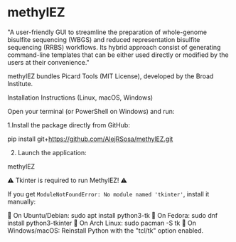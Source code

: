 # methylEZ
"A user-friendly GUI to streamline the preparation of whole-genome bisulfite sequencing (WBGS) and reduced representation bisulfite sequencing (RRBS) workflows. Its hybrid approach consist of generating command-line templates that can be either used directly or modified by the users at their convenience."

methylEZ bundles Picard Tools (MIT License),
developed by the Broad Institute.

Installation Instructions (Linux, macOS, Windows)

Open your terminal (or PowerShell on Windows) and run:

1.Install the package directly from GitHub: 

pip install git+https://github.com/AlejRSosa/methylEZ.git

2. Launch the application:

methylEZ

⚠ Tkinter is required to run MethylEZ! ⚠

If you get `ModuleNotFoundError: No module named 'tkinter'`, install it manually:


🔹 On Ubuntu/Debian: sudo apt install python3-tk
🔹 On Fedora: sudo dnf install python3-tkinter
🔹 On Arch Linux: sudo pacman -S tk
🔹 On Windows/macOS: Reinstall Python with the "tcl/tk" option enabled.

